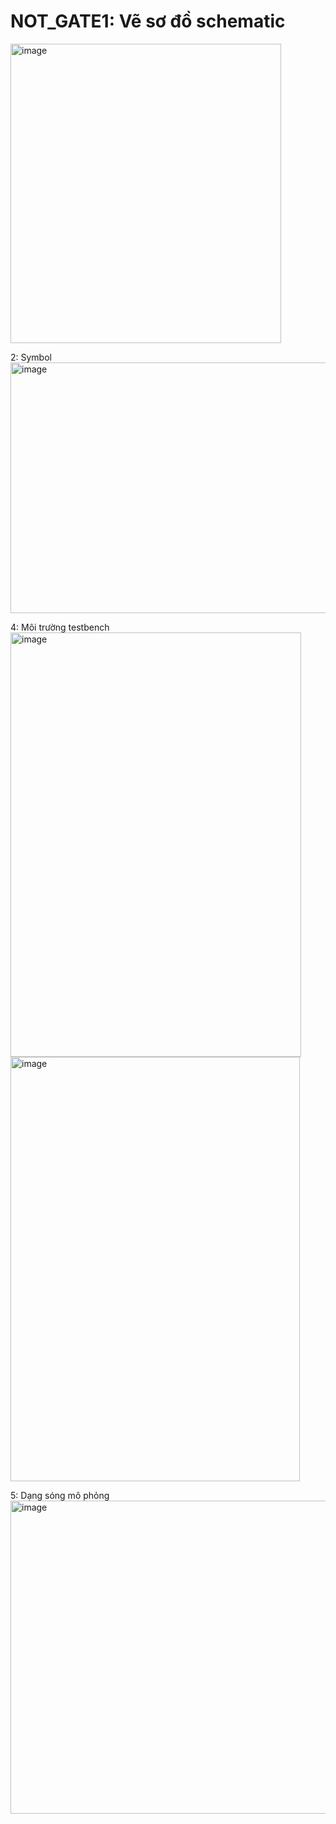 # NOT_GATE1: Vẽ sơ đồ schematic
 
<img width="433" height="479" alt="image" src="https://github.com/user-attachments/assets/9f237802-48d6-425e-b480-1e2013b0450a" />

2: Symbol
<img width="528" height="401" alt="image" src="https://github.com/user-attachments/assets/753b5991-3b2f-4c16-af33-a0156955c1ca" />


4: Môi trường testbench
<img width="465" height="679" alt="image" src="https://github.com/user-attachments/assets/b2ec6eab-766e-4d05-ab26-a360c63eba85" />
<img width="463" height="679" alt="image" src="https://github.com/user-attachments/assets/40b13cbf-8cba-48e0-91be-6d24b2aca9aa" />


5: Dạng sóng mô phỏng
<img width="980" height="501" alt="image" src="https://github.com/user-attachments/assets/f28999aa-1049-43e5-874e-050a27d4a114" />
